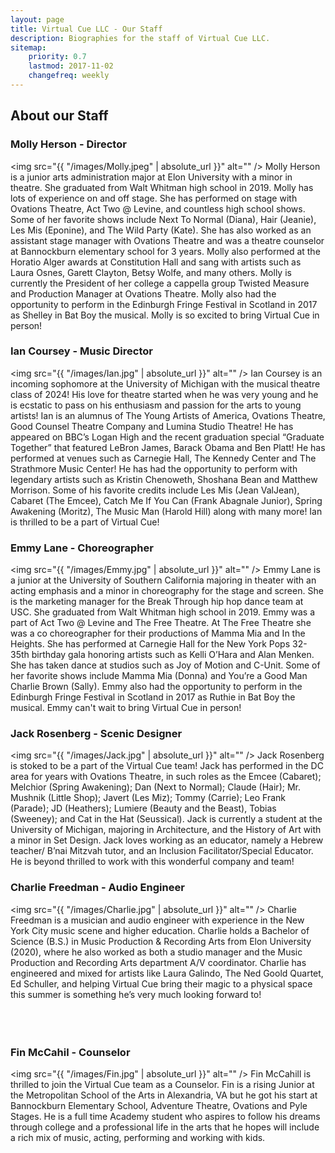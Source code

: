 ```yaml
---
layout: page
title: Virtual Cue LLC - Our Staff
description: Biographies for the staff of Virtual Cue LLC.
sitemap:
    priority: 0.7
    lastmod: 2017-11-02
    changefreq: weekly
---
```

## About our Staff

### Molly Herson - Director
<span class="image left"><img src="{{ "/images/Molly.jpeg" | absolute_url }}" alt="" /></span>
Molly Herson is a junior arts administration major at Elon University with a minor in theatre. She graduated from Walt Whitman high school in 2019. Molly has lots of experience on and off stage. She has performed on stage with Ovations Theatre, Act Two @ Levine, and countless high school shows. Some of her favorite shows include Next To Normal (Diana), Hair (Jeanie), Les Mis (Eponine), and The Wild Party (Kate). She has also worked as an assistant stage manager with Ovations Theatre and was a theatre counselor at Bannockburn elementary school for 3 years. Molly also performed at the Horatio Alger awards at Constitution Hall and sang with artists such as Laura Osnes, Garett Clayton, Betsy Wolfe, and many others. Molly is currently the President of her college a cappella group Twisted Measure and Production Manager at Ovations Theatre. Molly also had the opportunity to perform in the Edinburgh Fringe Festival in Scotland in 2017 as Shelley in Bat Boy the musical. Molly is so excited to bring Virtual Cue in person!


### Ian Coursey - Music Director
<span class="image left"><img src="{{ "/images/Ian.jpg" | absolute_url }}" alt="" /></span>
Ian Coursey is an incoming sophomore at the University of Michigan with the musical theatre class of 2024! His love for theatre started when he was very young and he is ecstatic to pass on his enthusiasm and passion for the arts to young artists! Ian is an alumnus of The Young Artists of America, Ovations Theatre, Good Counsel Theatre Company and Lumina Studio Theatre! He has appeared on BBC’s Logan High and the recent graduation special “Graduate Together” that featured LeBron James, Barack Obama and Ben Platt! He has performed at venues such as Carnegie Hall,
The Kennedy Center and The Strathmore Music Center! He has had the opportunity to perform with legendary artists such as Kristin Chenoweth, Shoshana Bean and Matthew Morrison. Some of his favorite credits include Les Mis (Jean ValJean), Cabaret (The Emcee), Catch Me If You Can (Frank Abagnale Junior), Spring Awakening (Moritz), The Music Man (Harold Hill) along with many more! Ian is thrilled to be a part of Virtual Cue!


### Emmy Lane - Choreographer
<span class="image left"><img src="{{ "/images/Emmy.jpg" | absolute_url }}" alt="" /></span>
Emmy Lane is a junior at the University of Southern California majoring in theater with an acting emphasis and a minor in choreography for the stage and screen. She is the marketing manager for the Break Through hip hop dance team at USC. She graduated from Walt Whitman high school in 2019. Emmy was a part of Act Two @ Levine and The Free Theatre. At The Free Theatre she was a co choreographer for their productions of Mamma Mia and In the Heights. She has performed at Carnegie Hall for the New York Pops 32-35th birthday gala honoring artists such as Kelli O’Hara and Alan Menken. She has taken dance at studios such as Joy of Motion and C-Unit. Some of her favorite shows include Mamma Mia (Donna) and You’re a Good Man Charlie Brown (Sally). Emmy also had the opportunity to perform in the Edinburgh Fringe Festival in Scotland in 2017 as Ruthie in Bat Boy the musical. Emmy can't wait to bring Virtual Cue in person!


### Jack Rosenberg - Scenic Designer
<span class="image left"><img src="{{ "/images/Jack.jpg" | absolute_url }}" alt="" /></span>
Jack Rosenberg is stoked to be a part of the Virtual Cue team! Jack has performed in the DC area for years with Ovations Theatre, in such roles as the Emcee (Cabaret); Melchior (Spring Awakening); Dan (Next to Normal); Claude (Hair); Mr. Mushnik (Little Shop); Javert (Les Miz); Tommy (Carrie); Leo Frank (Parade); JD (Heathers); Lumiere (Beauty and the Beast), Tobias (Sweeney); and Cat in the Hat (Seussical). Jack is currently a student at the University of Michigan, majoring in Architecture, and the History of Art with a minor in Set Design. Jack loves working as an educator, namely a Hebrew teacher/ B’nai Mitzvah tutor, and an Inclusion Facilitator/Special Educator. He is beyond thrilled to work with this wonderful company and team!


### Charlie Freedman - Audio Engineer
<span class="image left"><img src="{{ "/images/Charlie.jpg" | absolute_url }}" alt="" /></span>
Charlie Freedman is a musician and audio engineer with experience in the New York City music scene and higher education. Charlie holds a Bachelor of Science (B.S.) in Music Production & Recording Arts from Elon University (2020), where he also worked as both a studio manager and the Music Production and Recording Arts department A/V coordinator. Charlie has engineered and mixed for artists like Laura Galindo, The Ned Goold Quartet, Ed Schuller, and helping Virtual Cue bring their magic to a physical space this summer is something he’s very much looking forward to!
<br><br><br><br>


### Fin McCahil - Counselor
<span class="image left"><img src="{{ "/images/Fin.jpg" | absolute_url }}" alt="" /></span>
Fin McCahill is thrilled to join the Virtual Cue team as a Counselor. Fin is a rising Junior at the Metropolitan School of the Arts in Alexandria, VA but he got his start at Bannockburn Elementary School, Adventure Theatre, Ovations and Pyle Stages. He is a full time Academy student who aspires to follow his dreams through college and a professional life in the arts that he hopes will include a rich mix of music, acting, performing and working with kids.
<br><br><br><br>
